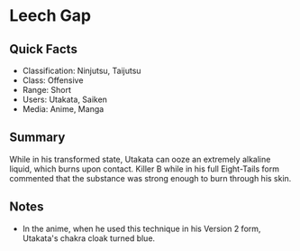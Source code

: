 # Leech Gap

## Quick Facts
- Classification: Ninjutsu, Taijutsu
- Class: Offensive
- Range: Short
- Users: Utakata, Saiken<!-- Do not remove Saiken, the Fourth Databook implied that it is a user -->
- Media: Anime, Manga

## Summary
While in his transformed state, Utakata can ooze an extremely alkaline liquid, which burns upon contact. Killer B while in his full Eight-Tails form commented that the substance was strong enough to burn through his skin.

## Notes
- In the anime, when he used this technique in his Version 2 form, Utakata's chakra cloak turned blue.
